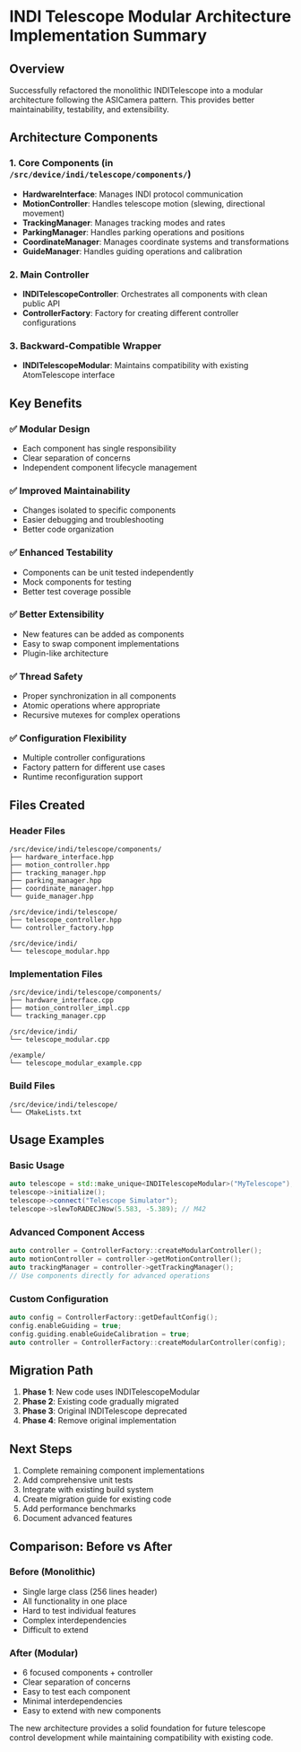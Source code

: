 # INDI Telescope Modular Architecture Implementation Summary

## Overview

Successfully refactored the monolithic INDITelescope into a modular architecture following the ASICamera pattern. This provides better maintainability, testability, and extensibility.

## Architecture Components

### 1. Core Components (in `/src/device/indi/telescope/components/`)

- **HardwareInterface**: Manages INDI protocol communication
- **MotionController**: Handles telescope motion (slewing, directional movement)
- **TrackingManager**: Manages tracking modes and rates
- **ParkingManager**: Handles parking operations and positions
- **CoordinateManager**: Manages coordinate systems and transformations
- **GuideManager**: Handles guiding operations and calibration

### 2. Main Controller

- **INDITelescopeController**: Orchestrates all components with clean public API
- **ControllerFactory**: Factory for creating different controller configurations

### 3. Backward-Compatible Wrapper

- **INDITelescopeModular**: Maintains compatibility with existing AtomTelescope interface

## Key Benefits

### ✅ Modular Design

- Each component has single responsibility
- Clear separation of concerns
- Independent component lifecycle management

### ✅ Improved Maintainability

- Changes isolated to specific components
- Easier debugging and troubleshooting
- Better code organization

### ✅ Enhanced Testability

- Components can be unit tested independently
- Mock components for testing
- Better test coverage possible

### ✅ Better Extensibility

- New features can be added as components
- Easy to swap component implementations
- Plugin-like architecture

### ✅ Thread Safety

- Proper synchronization in all components
- Atomic operations where appropriate
- Recursive mutexes for complex operations

### ✅ Configuration Flexibility

- Multiple controller configurations
- Factory pattern for different use cases
- Runtime reconfiguration support

## Files Created

### Header Files

```
/src/device/indi/telescope/components/
├── hardware_interface.hpp
├── motion_controller.hpp
├── tracking_manager.hpp
├── parking_manager.hpp
├── coordinate_manager.hpp
└── guide_manager.hpp

/src/device/indi/telescope/
├── telescope_controller.hpp
└── controller_factory.hpp

/src/device/indi/
└── telescope_modular.hpp
```

### Implementation Files

```
/src/device/indi/telescope/components/
├── hardware_interface.cpp
├── motion_controller_impl.cpp
└── tracking_manager.cpp

/src/device/indi/
└── telescope_modular.cpp

/example/
└── telescope_modular_example.cpp
```

### Build Files

```
/src/device/indi/telescope/
└── CMakeLists.txt
```

## Usage Examples

### Basic Usage

```cpp
auto telescope = std::make_unique<INDITelescopeModular>("MyTelescope");
telescope->initialize();
telescope->connect("Telescope Simulator");
telescope->slewToRADECJNow(5.583, -5.389); // M42
```

### Advanced Component Access

```cpp
auto controller = ControllerFactory::createModularController();
auto motionController = controller->getMotionController();
auto trackingManager = controller->getTrackingManager();
// Use components directly for advanced operations
```

### Custom Configuration

```cpp
auto config = ControllerFactory::getDefaultConfig();
config.enableGuiding = true;
config.guiding.enableGuideCalibration = true;
auto controller = ControllerFactory::createModularController(config);
```

## Migration Path

1. **Phase 1**: New code uses INDITelescopeModular
2. **Phase 2**: Existing code gradually migrated
3. **Phase 3**: Original INDITelescope deprecated
4. **Phase 4**: Remove original implementation

## Next Steps

1. Complete remaining component implementations
2. Add comprehensive unit tests
3. Integrate with existing build system
4. Create migration guide for existing code
5. Add performance benchmarks
6. Document advanced features

## Comparison: Before vs After

### Before (Monolithic)

- Single large class (256 lines header)
- All functionality in one place
- Hard to test individual features
- Complex interdependencies
- Difficult to extend

### After (Modular)

- 6 focused components + controller
- Clear separation of concerns
- Easy to test each component
- Minimal interdependencies
- Easy to extend with new components

The new architecture provides a solid foundation for future telescope control development while maintaining compatibility with existing code.

